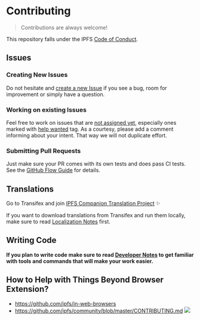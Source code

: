 # Contributing


> Contributions are always welcome!

This repository falls under the IPFS [Code of Conduct](https://github.com/ipfs/community/blob/master/code-of-conduct.md).


## Issues

### Creating New Issues

Do not hesitate and [create a new Issue](https://github.com/ipfs/ipfs-companion/issues/new/choose) if you see a bug, room for improvement or simply have a question.

### Working on existing Issues

Feel free to work on issues that are [not assigned yet](https://github.com/ipfs/ipfs-companion/issues?utf8=✓&q=is%3Aissue+is%3Aopen+no%3Aassignee), especially ones marked with [help wanted](https://github.com/ipfs/ipfs-companion/issues?q=is%3Aopen+label%3A%22help+wanted%22+no%3Aassignee) tag.
As a courtesy, please add a comment informing  about your intent. That way we will not duplicate effort.

### Submitting Pull Requests

Just make sure your PR comes with its own tests and does pass CI tests.
See the [GitHub Flow Guide](https://guides.github.com/introduction/flow/) for details.


## Translations


Go to Transifex and join [IPFS Companion Translation Project](https://www.transifex.com/ipfs/ipfs-companion/) :sparkles:

If you want to download translations from Transifex and run them locally, make sure to read [Localization Notes](./LOCALIZATION-NOTES.md) first.

## Writing Code

**If you plan to write code make sure to read [Developer Notes](./docs/DEVELOPER-NOTES.md) to get familiar with tools and commands that will make your work easier.**

## How to Help with Things Beyond Browser Extension?

- https://github.com/ipfs/in-web-browsers
- https://github.com/ipfs/community/blob/master/CONTRIBUTING.md
  [![](https://cdn.rawgit.com/jbenet/contribute-ipfs-gif/master/img/contribute.gif)](https://github.com/ipfs/community/blob/master/CONTRIBUTING.md)
